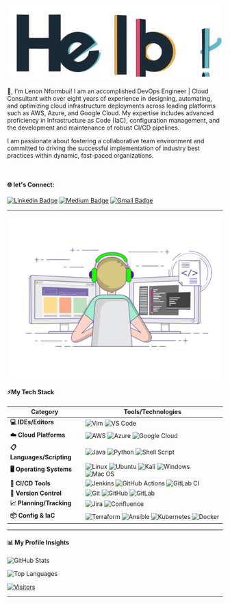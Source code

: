 <!-- Keep "Hi there" or replace it with a greeting of your own! -->

<div align="center">
    <img src="img/hello.gif" alt="Hello GIF">
</div>

<!-- Introduce yourself and give a brief introduction about yourself here.  Also include what tech you're interested in and what you are currently learning -->
👋, I'm Lenon Nformbui!
I am an accomplished DevOps Engineer | Cloud Consultant with over eight years of experience in designing, automating, and optimizing cloud infrastructure deployments across leading platforms such as AWS, Azure, and Google Cloud. My expertise includes advanced proficiency in Infrastructure as Code (IaC), configuration management, and the development and maintenance of robust CI/CD pipelines.

I am passionate about fostering a collaborative team environment and committed to driving the successful implementation of industry best practices within dynamic, fast-paced organizations.

<!-- Replace the fields below with the information requested. Remember to remove the encapsulating <> characters. For spaces in names, use %20 (e.g. lenon%20nformbui) -->

<br>

#### 🌐 let's Connect:


[![Linkedin Badge](https://img.shields.io/badge/-lenonnformbui-blue?style=for-the-badge&logo=Linkedin&logoColor=white&link=https://www.linkedin.com/in/lenonnformbui/)](https://www.linkedin.com/in/lenonnformbui/) [![Medium Badge](https://img.shields.io/badge/lenonnformbui-12100E?style=for-the-badge&logo=medium&logoColor=white&link=https://medium.com/@lenonnformbui)](https://medium.com/@lenonnformbui) [![Gmail Badge](https://img.shields.io/badge/-lenonnformbui@gmail.com-c14438?style=for-the-badge&logo=Gmail&logoColor=white&link=mailto:lenonnformbui@gmail.com)](mailto:lenonnformbui@gmail.com)

_____

<div align="center">
    <img src="img/coding.gif" alt="CODING GIF">
</div>


#### ⚡My Tech Stack


| Category               | Tools/Technologies                                                                                                  |
|------------------------|---------------------------------------------------------------------------------------------------------------------|
| **💻 IDEs/Editors**    | ![Vim](https://img.shields.io/badge/Vim-%2311AB00?style=flat-square&logo=vim&logoColor=white) ![VS Code](https://img.shields.io/badge/VS%20Code-0078D7?style=flat-square&logo=visual-studio-code&logoColor=white) |
| **☁️ Cloud Platforms** | ![AWS](https://img.shields.io/badge/Amazon%20AWS-%23232F3E?style=flat-square&logo=amazon-aws&logoColor=white) ![Azure](https://img.shields.io/badge/Azure-%230072C6?style=flat-square&logo=microsoft-azure&logoColor=white) ![Google Cloud](https://img.shields.io/badge/Google%20Cloud-%234285F4?style=flat-square&logo=google-cloud&logoColor=white) |
| **📋 Languages/Scripting** | ![Java](https://img.shields.io/badge/Java-%23ED8B00?style=flat-square&logo=java&logoColor=white) ![Python](https://img.shields.io/badge/Python-%233670A0?style=flat-square&logo=python&logoColor=ffdd54) ![Shell Script](https://img.shields.io/badge/Shell%20Script-%23121011?style=flat-square&logo=gnu-bash&logoColor=white) |
| **🖥️ Operating Systems** | ![Linux](https://img.shields.io/badge/Linux-%23FCC624?style=flat-square&logo=linux&logoColor=black) ![Ubuntu](https://img.shields.io/badge/Ubuntu-%23E95420?style=flat-square&logo=ubuntu&logoColor=white) ![Kali](https://img.shields.io/badge/Kali-%23268BEE?style=flat-square&logo=kalilinux&logoColor=white) ![Windows](https://img.shields.io/badge/Windows-%230078D6?style=flat-square&logo=windows&logoColor=white) ![Mac OS](https://img.shields.io/badge/Mac%20OS-%23000000?style=flat-square&logo=macos&logoColor=F0F0F0) |
| **🔄 CI/CD Tools**     | ![Jenkins](https://img.shields.io/badge/Jenkins-%232C5263?style=flat-square&logo=jenkins&logoColor=white) ![GitHub Actions](https://img.shields.io/badge/GitHub%20Actions-%232671E5?style=flat-square&logo=github-actions&logoColor=white) ![GitLab CI](https://img.shields.io/badge/GitLab%20CI-%23181717?style=flat-square&logo=gitlab&logoColor=white) |
| **🔧 Version Control** | ![Git](https://img.shields.io/badge/Git-%23F05032?style=flat-square&logo=git&logoColor=white) ![GitHub](https://img.shields.io/badge/GitHub-%23181717?style=flat-square&logo=github&logoColor=white) ![GitLab](https://img.shields.io/badge/GitLab-%23181717?style=flat-square&logo=gitlab&logoColor=white) |
| **📈 Planning/Tracking** | ![Jira](https://img.shields.io/badge/Jira-%230A0FFF?style=flat-square&logo=jira&logoColor=white) ![Confluence](https://img.shields.io/badge/Confluence-%23172BF4?style=flat-square&logo=confluence&logoColor=white) |
| **📦 Config & IaC**    | ![Terraform](https://img.shields.io/badge/Terraform-%235835CC?style=flat-square&logo=terraform&logoColor=white) ![Ansible](https://img.shields.io/badge/Ansible-%231A1918?style=flat-square&logo=ansible&logoColor=white) ![Kubernetes](https://img.shields.io/badge/Kubernetes-%23326ce5?style=flat-square&logo=kubernetes&logoColor=white) ![Docker](https://img.shields.io/badge/Docker-%230db7ed?style=flat-square&logo=docker&logoColor=white) |

_____

####  📊 My Profile Insights

![GitHub Stats](https://github-readme-stats.vercel.app/api?username=lnformbu&count_private=true&show_icons=true&include_all_commits=true&theme=radical&border_radius=8)

![Top Languages](https://github-readme-stats.vercel.app/api/top-langs/?username=lnformbu&hide=TeX&layout=compact&theme=radical&border_radius=8)

[![Visitors](https://api.visitorbadge.io/api/visitors?path=lnformbu%2Flnformbu&label=VISITORS&countColor=%23263759)](https://visitorbadge.io/status?path=lnformbu%2Flnformbu)

_____


